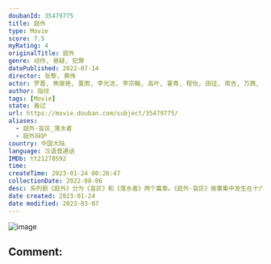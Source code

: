 ```yaml
---
doubanId: 35479775
title: 庭外
type: Movie
score: 7.5
myRating: 4
originalTitle: 庭外
genre: 动作, 悬疑, 犯罪
datePublished: 2022-07-14
director: 张黎, 黄伟
actor: 罗晋, 焦俊艳, 夏雨, 李光洁, 李宗翰, 高叶, 霍青, 程怡, 田征, 南吉, 万茜, 练练, 张龄心, 国歌, 栾元晖, 郭广平, 鞠帛展, 李修蒙, 祁忆, 吴文璟, 刘币, 党浩予, 邓莞千, 戚九洲, 季东燃, 柳小海, 王全有, 荆浩
author: 指纹
tags: [Movie]
state: 看过
url: https://movie.douban.com/subject/35479775/
aliases:
  - 庭外·盲区_落水者
  - 庭外辩护
country: 中国大陆
language: 汉语普通话
IMDb: tt21278592
time: 
createTime: 2023-01-24 00:26:47
collectionDate: 2022-08-06
desc: 系列剧《庭外》分为《盲区》和《落水者》两个篇章。《庭外·盲区》故事集中发生在十六小时之内，法官鲁南（夏雨饰）短暂出差南津向庭长当面汇报工作时，被要求帮忙参详一桩发生在九年前的“离奇碎尸惨案”的死刑...
date created: 2023-01-24
date modified: 2023-03-07
---
```


![image](p2876125335.jpg)

Comment:
---
